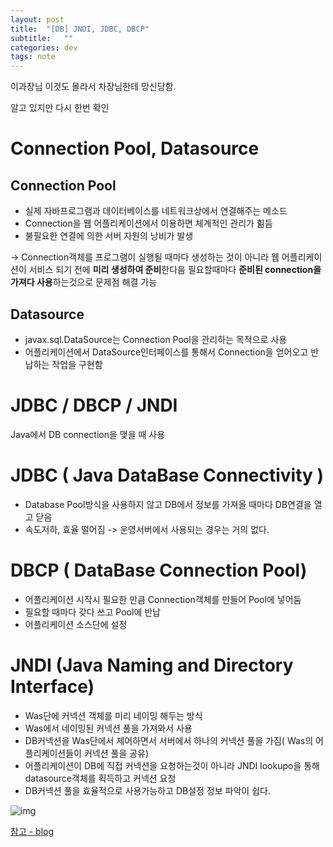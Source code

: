 ```yaml
---
layout: post
title:  "[DB] JNDI, JDBC, DBCP"
subtitle:   ""
categories: dev
tags: note
--- 
```

 

이과장님 이것도 몰라서 차장님한테 망신당함.

알고 있지만 다시 한번 확인

# Connection Pool, Datasource

## Connection Pool
- 실제 자바프로그램과 데이터베이스를 네트워크상에서 연결해주는 메소드
- Connection을 웹 어플리케이션에서 이용하면 체계적인 관리가 힒듬
- 불필요한 연결에 의한 서버 자원의 낭비가 발생

-> Connection객체를 프로그램이 실행될 때마다 생성하는 것이 아니라 웹 어플리케이션이 서비스 되기 전에
  **미리 생성하여 준비**한다음 필요할때마다 **준비된 connection을 가져다 사용**하는것으로 문제점 해결 가능

  
## Datasource
- javax.sql.DataSource는 Connection Pool을 관리하는 목적으로 사용
- 어플리케이션에서 DataSource인터페이스를 통해서 Connection을 얻어오고 반납하는 작업을 구현함



# JDBC / DBCP / JNDI

Java에서 DB connection을 맺을 때 사용


# JDBC ( Java DataBase Connectivity )

- Database Pool방식을 사용하지 않고 DB에서 정보를 가져올 때마다 DB연결을 열고 닫음
- 속도저하, 효율 떨어짐 -> 운영서버에서 사용되는 경우는 거의 없다.

# DBCP ( DataBase Connection Pool)
- 어플리케이션 시작시 필요한 만큼 Connection객체를 만들어 Pool에 넣어둠
- 필요할 때마다 갖다 쓰고 Pool에 반납
- 어플리케이션 소스단에 설정

# JNDI (Java Naming and Directory Interface)
- Was단에 커넥션 객체를 미리 네이밍 해두는 방식
- Was에서 네이밍된 커넥션 풀을 가져와서 사용
- DB커넥션을 Was단에서 제어하면서 서버에서 하나의 커넥션 풀을 가짐( Was의 어플리케이션들이 커넥션 풀을 공유)
- 어플리케이션이 DB에 직접 커넥션을 요청하는것이 아니라 JNDI lookupo을 통해 datasource객체를 획득하고 커넥션 요청
- DB커넥션 풀을 효율적으로 사용가능하고 DB설정 정보 파악이 쉽다.

![img](https://chung10kr.github.io/assets/img/2021-07-20-1.PNG)



[참고 - blog](https://jjjayyy.tistory.com/16)